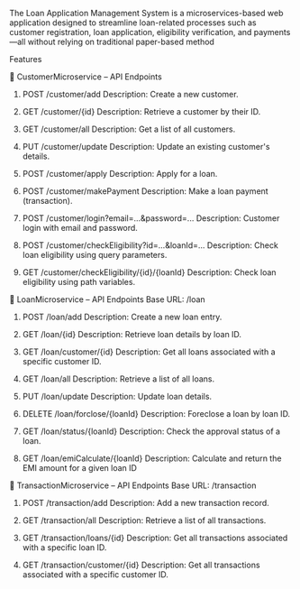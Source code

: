 The Loan Application Management System is a microservices-based web application designed to streamline loan-related processes such as customer registration, loan application, eligibility verification, and payments—all without relying on traditional paper-based method

Features


  📘 CustomerMicroservice – API Endpoints
1. POST /customer/add
Description: Create a new customer.

2. GET /customer/{id}
Description: Retrieve a customer by their ID.

3. GET /customer/all
Description: Get a list of all customers.

4. PUT /customer/update
Description: Update an existing customer's details.

5. POST /customer/apply
Description: Apply for a loan.

6. POST /customer/makePayment
Description: Make a loan payment (transaction).

7. POST /customer/login?email=...&password=...
Description: Customer login with email and password.

8. POST /customer/checkEligibility?id=...&loanId=...
Description: Check loan eligibility using query parameters.

9. GET /customer/checkEligibility/{id}/{loanId}
Description: Check loan eligibility using path variables.

📘 LoanMicroservice – API Endpoints
Base URL: /loan

1. POST /loan/add
Description: Create a new loan entry.

2. GET /loan/{id}
Description: Retrieve loan details by loan ID.

3. GET /loan/customer/{id}
Description: Get all loans associated with a specific customer ID.

4. GET /loan/all
Description: Retrieve a list of all loans.

5. PUT /loan/update
Description: Update loan details.

6. DELETE /loan/forclose/{loanId}
Description: Foreclose a loan by loan ID.

7. GET /loan/status/{loanId}
Description: Check the approval status of a loan.

8. GET /loan/emiCalculate/{loanId}
Description: Calculate and return the EMI amount for a given loan ID

📘 TransactionMicroservice – API Endpoints
Base URL: /transaction

1. POST /transaction/add
Description: Add a new transaction record.

2. GET /transaction/all
Description: Retrieve a list of all transactions.

3. GET /transaction/loans/{id}
Description: Get all transactions associated with a specific loan ID.

4. GET /transaction/customer/{id}
Description: Get all transactions associated with a specific customer ID.



